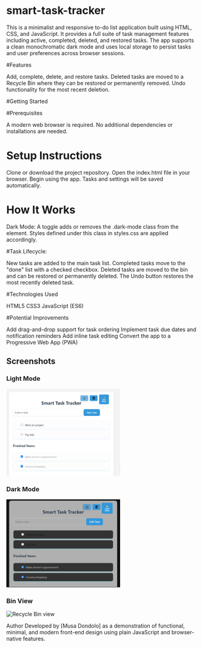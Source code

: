 # smart-task-tracker

This is a minimalist and responsive to-do list application built using HTML, CSS, and JavaScript. It provides a full suite of task management features including active, completed, deleted, and restored tasks. The app supports a clean monochromatic dark mode and uses local storage to persist tasks and user preferences across browser sessions.

#Features

Add, complete, delete, and restore tasks.
Deleted tasks are moved to a Recycle Bin where they can be restored or permanently removed.
Undo functionality for the most recent deletion.

#Getting Started

#Prerequisites

A modern web browser is required. No additional dependencies or installations are needed.

# Setup Instructions
Clone or download the project repository.
Open the index.html file in your browser.
Begin using the app. Tasks and settings will be saved automatically.

# How It Works

Dark Mode: A toggle adds or removes the .dark-mode class from the <body> element. Styles defined under this class in styles.css are applied accordingly.

#Task Lifecycle:

New tasks are added to the main task list.
Completed tasks move to the "done" list with a checked checkbox.
Deleted tasks are moved to the bin and can be restored or permanently deleted.
The Undo button restores the most recently deleted task.

#Technologies Used

HTML5
CSS3
JavaScript (ES6)

#Potential Improvements

Add drag-and-drop support for task ordering
Implement task due dates and notification reminders
Add inline task editing
Convert the app to a Progressive Web App (PWA)

## Screenshots

### Light Mode
<img src="assets/screenshots/light-mode.png" alt="Light mode" width="300">

### Dark Mode
<img src="assets/screenshots/dark-mode.png" alt="Dark mode" width="300">

### Bin View
<img src="assets/screenshots/bin-view.png" alt="Recycle Bin view" width="300">

Author
Developed by [Musa Dondolo] as a demonstration of functional, minimal, and modern front-end design using plain JavaScript and browser-native features.
